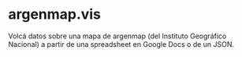 argenmap.vis
============

Volcá datos sobre una mapa de argenmap (del Instituto Geográfico Nacional) a partir de una spreadsheet en Google Docs o de un JSON.
